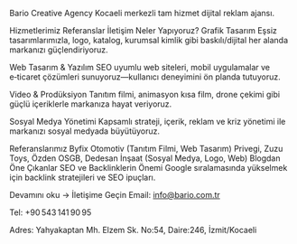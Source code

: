 Bario Creative Agency
Kocaeli merkezli tam hizmet dijital reklam ajansı.

Hizmetlerimiz Referanslar İletişim
Neler Yapıyoruz?
Grafik Tasarım
Eşsiz tasarımlarımızla, logo, katalog, kurumsal kimlik gibi baskılı/dijital her alanda markanızı güçlendiriyoruz.

Web Tasarım & Yazılım
SEO uyumlu web siteleri, mobil uygulamalar ve e‑ticaret çözümleri sunuyoruz—kullanıcı deneyimini ön planda tutuyoruz.

Video & Prodüksiyon
Tanıtım filmi, animasyon kısa film, drone çekimi gibi güçlü içeriklerle markanıza hayat veriyoruz.

Sosyal Medya Yönetimi
Kapsamlı strateji, içerik, reklam ve kriz yönetimi ile markanızı sosyal medyada büyütüyoruz.

Referanslarımız
Byfix Otomotiv (Tanıtım Filmi, Web Tasarım)
Privegi, Zuzu Toys, Özden OSGB, Dedesan İnşaat (Sosyal Medya, Logo, Web)
Blogdan Öne Çıkanlar
SEO ve Backlinklerin Önemi
Google sıralamasında yükselmek için backlink stratejileri ve SEO ipuçları.

Devamını oku →
İletişime Geçin
Email: info@bario.com.tr

Tel: +90 543 141 90 95

Adres: Yahyakaptan Mh. Elzem Sk. No:54, Daire:246, İzmit/Kocaeli
